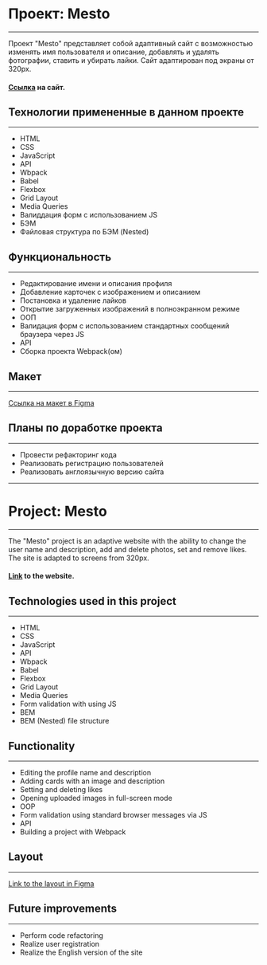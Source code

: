 # Проект: Mesto
-----
Проект "Mesto" представляет собой адаптивный сайт с возможностью изменять имя пользователя и описание, добавлять и удалять фотографии, ставить и убирать лайки.
Сайт адаптирован под экраны от 320px.

#### [Ссылка](https://serega4517.github.io/mesto/) на сайт.

## Технологии примененные в данном проекте
----
* HTML
* CSS
* JavaScript
* API
* Wbpack
* Babel
* Flexbox
* Grid Layout
* Media Queries
* Валиддация форм с использованием JS
* БЭМ
* Файловая структура по БЭМ (Nested)

## Функциональность
----
* Редактирование имени и описания профиля
* Добавление карточек с изображением и описанием
* Постановка и удаление лайков
* Открытие загруженных изображений в полноэкранном режиме
* ООП
* Валидация форм с использованием стандартных сообщений браузера через JS
* API
* Сборка проекта Webpack(ом)

## Макет
-----
[Ссылка на макет в Figma](https://www.figma.com/file/2cn9N9jSkmxD84oJik7xL7/JavaScript.-Sprint-4?node-id=0%3A1)

## Планы по доработке проекта
-----
* Провести рефакторинг кода
* Реализовать регистрацию пользователей
* Реализовать англоязычную версию сайта
----
# Project: Mesto
-----
The "Mesto" project is an adaptive website with the ability to change the user name and description, add and delete photos, set and remove likes.
The site is adapted to screens from 320px.

#### [Link](https://serega4517.github.io/mesto/) to the website.

## Technologies used in this project
----
* HTML
* CSS
* JavaScript
* API
* Wbpack
* Babel
* Flexbox
* Grid Layout
* Media Queries
* Form validation with using JS
* BEM
* BEM (Nested) file structure

## Functionality
----
* Editing the profile name and description
* Adding cards with an image and description
* Setting and deleting likes
* Opening uploaded images in full-screen mode
* OOP
* Form validation using standard browser messages via JS
* API
* Building a project with Webpack

## Layout
-----
[Link to the layout in Figma](https://www.figma.com/file/2cn9N9jSkmxD84oJik7xL7/JavaScript.-Sprint-4?node-id=0%3A1)

## Future improvements
-----
* Perform code refactoring
* Realize user registration
* Realize the English version of the site